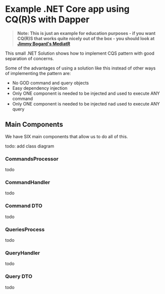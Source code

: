 # Example .NET Core app using CQ(R)S with Dapper


> **Note: This is just an example for education purposes - if you want CQ(R)S that works quite nicely out of the box - you should look at [Jimmy Bogard's MediatR](https://github.com/jbogard)**

This small .NET Solution shows how to implement CQS pattern with good separation of concerns.

Some of the advantages of using a solution like this instead of other ways of implementing the pattern are:
- No GOD command and query objects
- Easy dependency injection
- Only ONE component is needed to be injected and used to execute ANY command
- Only ONE component is needed to be injected nad used to execute ANY query

## Main Components

We have SIX main components that allow us to do all of this.

todo: add class diagram

### CommandsProcessor

todo

### CommandHandler

todo

### Command DTO

todo

### QueriesProcess

todo

### QueryHandler

todo

### Query DTO

todo
